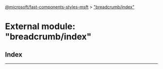 [@microsoft/fast-components-styles-msft](../README.md) > ["breadcrumb/index"](../modules/_breadcrumb_index_.md)

# External module: "breadcrumb/index"

## Index

---

